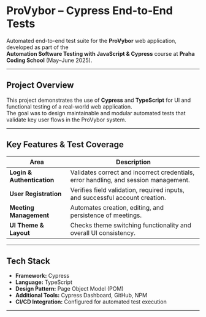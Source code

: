 # ProVybor – Cypress End-to-End Tests

Automated end-to-end test suite for the **ProVybor** web application, developed as part of the  
**Automation Software Testing with JavaScript & Cypress** course at **Praha Coding School** (May–June 2025).

---

## Project Overview

This project demonstrates the use of **Cypress** and **TypeScript** for UI and functional testing of a real-world web application.  
The goal was to design maintainable and modular automated tests that validate key user flows in the ProVybor system.

---

## Key Features & Test Coverage

| Area | Description |
|------|--------------|
| **Login & Authentication** | Validates correct and incorrect credentials, error handling, and session management. |
| **User Registration** | Verifies field validation, required inputs, and successful account creation. |
| **Meeting Management** | Automates creation, editing, and persistence of meetings. |
| **UI Theme & Layout** | Checks theme switching functionality and overall UI consistency. |

---

## Tech Stack

- **Framework:** Cypress  
- **Language:** TypeScript  
- **Design Pattern:** Page Object Model (POM)  
- **Additional Tools:** Cypress Dashboard, GitHub, NPM  
- **CI/CD Integration:** Configured for automated test execution  

---


